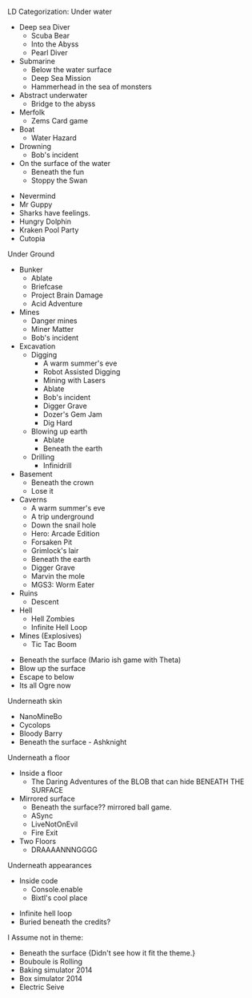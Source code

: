 LD Categorization:
Under water
  - Deep sea Diver
    * Scuba Bear
    * Into the Abyss
    * Pearl Diver
  - Submarine
    * Below the water surface
    * Deep Sea Mission
    * Hammerhead in the sea of monsters
  - Abstract underwater
    * Bridge to the abyss
  - Merfolk
    * Zems Card game
  - Boat
    * Water Hazard
  - Drowning
    * Bob's incident  
  - On the surface of the water
    * Beneath the fun
    * Stoppy the Swan    
  * Nevermind
  * Mr Guppy
  * Sharks have feelings.
  * Hungry Dolphin
  * Kraken Pool Party
  * Cutopia

Under Ground
  - Bunker
    * Ablate
    * Briefcase
    * Project Brain Damage
    * Acid Adventure
  - Mines
    * Danger mines
    * Miner Matter
    * Bob's incident
  - Excavation
	  - Digging
	    * A warm summer's eve
	    * Robot Assisted Digging
	    * Mining with Lasers
	    * Ablate
	    * Bob's incident
	    * Digger Grave
	    * Dozer's Gem Jam
	    * Dig Hard
	  - Blowing up earth
	    * Ablate
	    * Beneath the earth
	  - Drilling
	    * Infinidrill
  - Basement
    * Beneath the crown
    * Lose it
  - Caverns
    * A warm summer's eve
    * A trip underground
    * Down the snail hole
    * Hero: Arcade Edition
    * Forsaken Pit
    * Grimlock's lair
    * Beneath the earth
    * Digger Grave
    * Marvin the mole
    * MGS3: Worm Eater
  - Ruins
    * Descent
  - Hell
    * Hell Zombies
    * Infinite Hell Loop
  - Mines (Explosives)
    * Tic Tac Boom
  * Beneath the surface (Mario ish game with Theta)
  * Blow up the surface
  * Escape to below
  * Its all Ogre now

Underneath skin
  * NanoMineBo
  * Cycolops
  * Bloody Barry
  * Beneath the surface - Ashknight

Underneath a floor
  - Inside a floor
    * The Daring Adventures of the BLOB that can hide BENEATH THE SURFACE
  - Mirrored surface
    * Beneath the surface?? mirrored ball game.
    * ASync
    * LiveNotOnEvil
    * Fire Exit
  - Two Floors
    * DRAAAANNNGGGG

Underneath appearances
  - Inside code
    * Console.enable
    * Bixtl's cool place
  * Infinite hell loop
  * Buried beneath the credits?

I Assume not in theme:
* Beneath the surface {Didn't see how it fit the theme.}
* Bouboule is Rolling
* Baking simulator 2014
* Box simulator 2014
* Electric Seive

